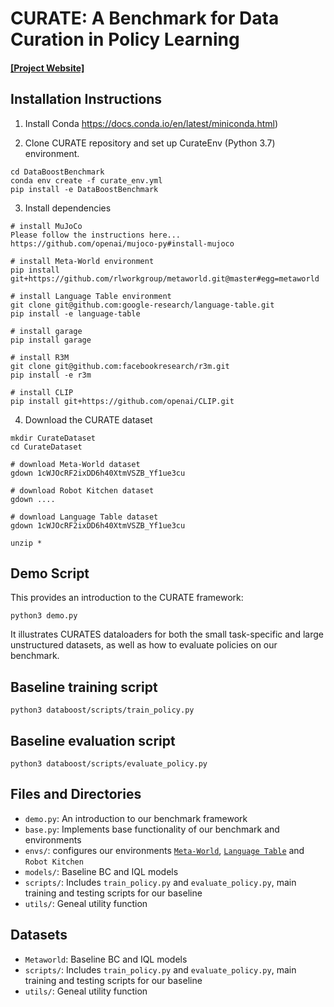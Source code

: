 # CURATE: A Benchmark for Data Curation in Policy Learning
#### [[Project Website]](https://sites.google.com/view/curate-benchmark/)


## Installation Instructions

1. Install Conda
https://docs.conda.io/en/latest/miniconda.html)

2. Clone CURATE repository and set up CurateEnv (Python 3.7) environment.
```
cd DataBoostBenchmark
conda env create -f curate_env.yml
pip install -e DataBoostBenchmark
```

3. Install dependencies
```
# install MuJoCo
Please follow the instructions here...
https://github.com/openai/mujoco-py#install-mujoco

# install Meta-World environment
pip install git+https://github.com/rlworkgroup/metaworld.git@master#egg=metaworld

# install Language Table environment
git clone git@github.com:google-research/language-table.git
pip install -e language-table

# install garage
pip install garage

# install R3M
git clone git@github.com:facebookresearch/r3m.git
pip install -e r3m

# install CLIP
pip install git+https://github.com/openai/CLIP.git
```

4. Download the CURATE dataset
```
mkdir CurateDataset
cd CurateDataset

# download Meta-World dataset
gdown 1cWJOcRF2ixDD6h40XtmVSZB_Yf1ue3cu

# download Robot Kitchen dataset
gdown ....

# download Language Table dataset
gdown 1cWJOcRF2ixDD6h40XtmVSZB_Yf1ue3cu

unzip *
```

## Demo Script

This provides an introduction to the CURATE framework:
```
python3 demo.py
```
It illustrates CURATES dataloaders for both the small task-specific and large unstructured datasets, as well as how to evaluate policies on our benchmark.

## Baseline training script
```
python3 databoost/scripts/train_policy.py
```

## Baseline evaluation script
```
python3 databoost/scripts/evaluate_policy.py
```

## Files and Directories
* `demo.py`: An introduction to our benchmark framework
* `base.py`: Implements base functionality of our benchmark and environments
* `envs/`: configures our environments [`Meta-World`](https://github.com/Farama-Foundation/Metaworld), [`Language Table`](https://github.com/google-research/language-table) and `Robot Kitchen`
* `models/`: Baseline BC and IQL models
* `scripts/`: Includes `train_policy.py` and `evaluate_policy.py`, main training and testing scripts for our baseline
* `utils/`: Geneal utility function


## Datasets
* `Metaworld`: Baseline BC and IQL models
* `scripts/`: Includes `train_policy.py` and `evaluate_policy.py`, main training and testing scripts for our baseline
* `utils/`: Geneal utility function
